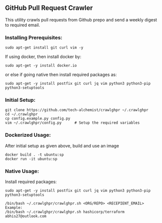 
## GitHub Pull Request Crawler

This utility crawls pull requests from Github prepo and send a weekly digest to required email.


### Installing Prerequisites:
```
sudo apt-get install git curl vim -y
```
If using docker, then install docker by:
```
sudo apt-get -y install docker.io
```
or else if going native then install required packages as:
```
sudo apt-get -y install postfix git curl jq vim python3 python3-pip python3-setuptools
```

### Initial Setup:

```
git clone https://github.com/tech-alchemist/crawlghpr ~/.crawlghpr
cd ~/.crawlghpr
cp config.example.py config.py
vim ~/.crawlghpr/config.py      # Setup the required variables
```

### Dockerized Usage:

After initial setup as given above, build and use an image
```
docker build . -t ubuntu:sp
docker run -it ubuntu:sp
```


### Native Usage:

Install required packages:
```
sudo apt-get -y install postfix git curl jq vim python3 python3-pip python3-setuptools
```
```
/bin/bash ~/.crawlghpr/crawlghpr.sh <ORG/REPO> <RECEPIENT_EMAIL>
Example:
/bin/bash ~/.crawlghpr/crawlghpr.sh hashicorp/terraform abhis27@outlook.com
```

